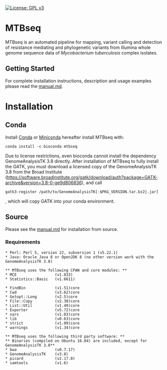 [![License: GPL v3](https://img.shields.io/badge/License-GPL%20v3-blue.svg)](https://www.gnu.org/licenses/gpl-3.0)

# MTBseq

MTBseq is an automated pipeline for mapping, variant calling and detection of resistance mediating and phylogenetic variants from Illumina whole genome sequence data of *Mycobacterium tuberculosis* complex isolates.

## Getting Started

For complete installation instructions, description and usage examples please read the [manual.md](https://github.com/ngs-fzb/MTBseq_source/blob/master/manual.md).

# Installation

## Conda
Install [Conda](https://conda.io/docs/) or [Miniconda](https://conda.io/miniconda.html) hereafter install MTBseq with:
```
conda install -c bioconda mtbseq
```

Due to license restrictions, even bioconda cannot install the dependency GenomeAnalysisTK 3.8 directly. 
After installation of MTBseq to fully install the GATK, you must download a licensed copy of the GenomeAnalysisTK 3.8
 from the Broad Institute (https://software.broadinstitute.org/gatk/download/auth?package=GATK-archive&version=3.8-0-ge9d806836), 
 and call
``` 
gatk3-register /path/to/GenomeAnalysisTK[-$PKG_VERSION.tar.bz2|.jar]
```
, which will copy GATK into your conda environment.

## Source
Please see the [manual.md](https://github.com/ngs-fzb/MTBseq_source/blob/master/manual.md) for installation from source.

### Requirements

```
* Perl: Perl 5, version 22, subversion 1 (v5.22.1)
* Java: Oracle Java 8 or OpenJDK 8 (no other version work with the GenomeAnalysisTK 3.8)

** MTBseq uses the following CPAN and core modules: **
* MCE                 (v1.833)
* Statistics::Basic   (v1.6611)

* FindBin             (v1.51)core
* Cwd                 (v3.62)core
* Getopt::Long        (v2.5)core
* File::Copy          (v2.30)core
* List::Util          (v1.49)core
* Exporter            (v5.72)core
* vars                (v1.03)core
* lib                 (v0.63)core
* strict              (v1.09)core
* warnings            (v1.34)core

** MTBseq uses the following third party software: **
** Binaries (compiled on Ubuntu 16.04) are included, except for GenomeAnalysisTK 3.8**
* bwa                 (v0.7.17)
* GenomeAnalysisTK    (v3.8)
* picard              (v2.17.0)
* samtools            (v1.6)
```
